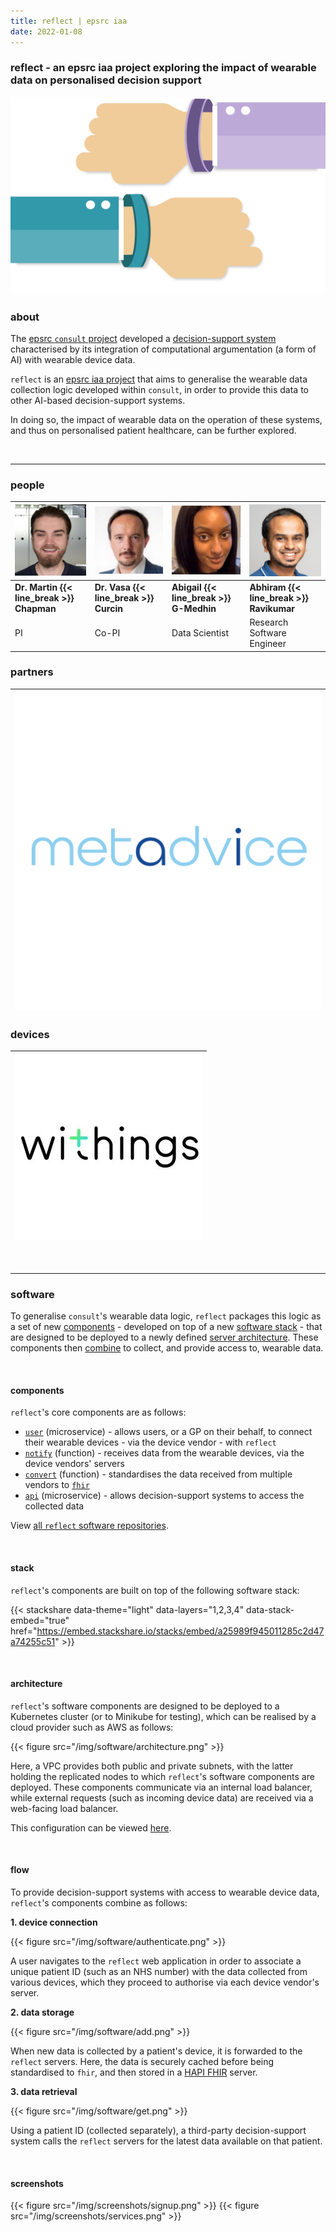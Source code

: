 ```yaml
---
title: reflect | epsrc iaa
date: 2022-01-08
---
```


### reflect - **an epsrc iaa project exploring the impact of wearable data on personalised decision support**

![metadvice](/img/wearable.png "metadvice")

### about

The [epsrc `consult` project](https://gow.epsrc.ukri.org/NGBOViewGrant.aspx?GrantRef=EP/P010105/1) developed a [decision-support system](https://kclhi.org/consult/demo/?a=UGU2YmFxRUQ6dWtlN2JQRXk=) characterised by its integration of computational argumentation (a form of AI) with wearable device data.

`reflect` is an [epsrc iaa project](https://kclpure.kcl.ac.uk/portal/en/projects/reflect-wearable-sensors-for-personalised-decision-support(a572899d-7799-40fa-a141-4e3efc79b7ca).html) that aims to generalise the wearable data collection logic developed within `consult`, in order to provide this data to other AI-based decision-support systems.

In doing so, the impact of wearable data on the operation of these systems, and thus on personalised patient healthcare, can be further explored.

&nbsp;
*** 
### people

| [![martin chapman - pi](/img/people/chapman.jpg "martin chapman - pi")](https://martinchapman.co.uk) | [![vasa curcin - co-pi](/img/people/curcin.jpg "vasa curcin - co-pi")](https://kcl.ac.uk/people/vasa-curcin) | [![abigail g-medhin - data scientist](/img/people/g-medhin.jpg "abigail g-medhin - data-scientist")]() | [![abhiram ravikuar - research software engineer](/img/people/ravikumar.jpg "abhiram ravikumar - research software engineer")]() |
| - | - | - | - |
| **Dr. Martin {{< line_break >}} Chapman** | **Dr. Vasa {{< line_break >}} Curcin** | **Abigail {{< line_break >}} G\-Medhin** | **Abhiram {{< line_break >}} Ravikumar** |
|   PI   | Co-PI | Data Scientist | Research Software Engineer |

### partners

|[![metadvice](/img/partners/metadvice.jpg "metadvice")](https://www.metadvice.com/)|
| - |

### devices

|[![metadvice](/img/devices/withings.jpg "withings")](https://www.withings.com/uk/en/)|
| - |

&nbsp;
*** 
### software

To generalise  `consult`'s wearable data logic, `reflect` packages this logic as a set of new [components](#components) - developed on top of a new [software stack](#stack) - that are designed to be deployed to a newly defined [server architecture](#architecture).
These components then [combine](#flow) to collect, and provide access to, wearable data.  

&nbsp;

#### components

`reflect`'s core components are as follows:

- [`user`](https://github.com/kclreflect/user) (microservice) - allows users, or a GP on their behalf, to connect their wearable devices - via the device vendor - with `reflect`
- [`notify`](https://github.com/kclreflect/device/tree/main/notify) (function) - receives data from the wearable devices, via the device vendors' servers
- [`convert`](https://github.com/kclreflect/data/tree/main/convert) (function) - standardises the data received from multiple vendors to [`fhir`](https://www.hl7.org/fhir/)
- [`api`](https://github.com/kclreflect/api) (microservice) - allows decision-support systems to access the collected data

View [all `reflect` software repositories](https://github.com/kclreflect).

&nbsp;

#### stack

`reflect`'s components are built on top of the following software stack:

{{< stackshare data-theme="light" data-layers="1,2,3,4" data-stack-embed="true" href="https://embed.stackshare.io/stacks/embed/a25989f945011285c2d47a74255c51" >}}

&nbsp; 

#### architecture

`reflect`'s software components are designed to be deployed to a Kubernetes cluster (or to Minikube for testing), which can be realised by a cloud provider such as AWS as follows:

{{< figure src="/img/software/architecture.png" >}}

Here, a VPC provides both public and private subnets, with the latter holding the replicated nodes to which `reflect`'s software components are deployed.
These components communicate via an internal load balancer, while external requests (such as incoming device data) are received via a web-facing load balancer.

This configuration can be viewed [here](https://github.com/kclreflect/config).

&nbsp; 

#### flow

To provide decision-support systems with access to wearable device data, `reflect`'s components combine as follows:

**1. device connection**

{{< figure src="/img/software/authenticate.png" >}}

A user navigates to the `reflect` web application in order to associate a unique patient ID (such as an NHS number) with the data collected from various devices, which they proceed to authorise via each device vendor's server.

**2. data storage**

{{< figure src="/img/software/add.png" >}}

When new data is collected by a patient's device, it is forwarded to the `reflect` servers. Here, the data is securely cached before being standardised to `fhir`, and then stored in a [HAPI FHIR](https://hapifhir.io/) server.

**3. data retrieval**

{{< figure src="/img/software/get.png" >}}

Using a patient ID (collected separately), a third-party decision-support system calls the `reflect` servers for the latest data available on that patient.

&nbsp;

#### screenshots

{{< figure src="/img/screenshots/signup.png" >}}
{{< figure src="/img/screenshots/services.png" >}}
